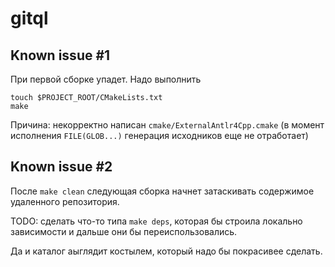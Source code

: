 # gitql

## Known issue #1

При первой сборке упадет. Надо выполнить

```
touch $PROJECT_ROOT/CMakeLists.txt
make
```

Причина: некорректно написан `cmake/ExternalAntlr4Cpp.cmake` (в момент исполнения `FILE(GLOB...)` генерация исходников еще
не отработает)


## Known issue #2

После `make clean` следующая сборка начнет затаскивать содержимое удаленного репозитория.

TODO: сделать что-то типа `make deps`, которая бы строила локально зависимости и дальше они бы переиспользовались.

Да и каталог аыглядит костылем, который надо бы покрасивее сделать.

